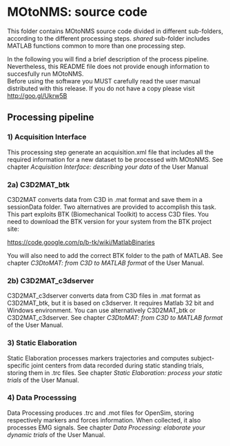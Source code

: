 # MOtoNMS: source code #

This folder contains MOtoNMS source code divided in different sub-folders, 
according to the different processing steps.
*shared* sub-folder includes MATLAB functions common to more than one processing step.

In the following you will find a brief description of the process pipeline. 
Nevertheless, this README file does not provide enough information to 
succesfully run MOtoNMS.  
Before using the software you MUST carefully read the user manual 
distributed with this release. If you do not have a copy please visit 
<http://goo.gl/Ukrw5B>

## Processing pipeline ##

### 1) Acquisition Interface ###
This processing step generate an acquisition.xml file that includes all 
the required information for a new dataset to be processed with MOtoNMS. 
See chapter *Acquisition Interface: describing your data* of the User Manual
 
### 2a) C3D2MAT_btk  ###
C3D2MAT converts data from C3D in .mat format and save them in a 
sessionData folder. Two alternatives are provided to accomplish this task.
This part exploits BTK (Biomechanical Toolkit) to access C3D files.
You need to download the BTK version for your system from the BTK project site: 

<https://code.google.com/p/b-tk/wiki/MatlabBinaries>

You will also need to add the correct BTK folder to the path of MATLAB.
See chapter *C3DtoMAT: from C3D to MATLAB format* of the User Manual.


### 2b) C3D2MAT_c3dserver  ###

C3D2MAT_c3dserver converts data from C3D files in .mat format as C3D2MAT_btk, but 
it is based on c3dserver. It requires Matlab 32 bit and Windows environment.
You can use alternatively C3D2MAT_btk or C3D2MAT_c3dserver.
See chapter *C3DtoMAT: from C3D to MATLAB format* of the User Manual.

### 3) Static Elaboration ###
Static Elaboration processes markers trajectories and computes 
subject-specific joint centers from data recorded during static standing 
trials, storing them in .trc files. 
See chapter *Static Elaboration: process your static trials* of the User Manual.

### 4) Data Processsing  ###
Data Processing produces .trc and .mot files for OpenSim, storing respectively 
markers and forces information. When collected, it also processes EMG signals. 
See chapter *Data Processing: elaborate your dynamic trials* of the User Manual.


